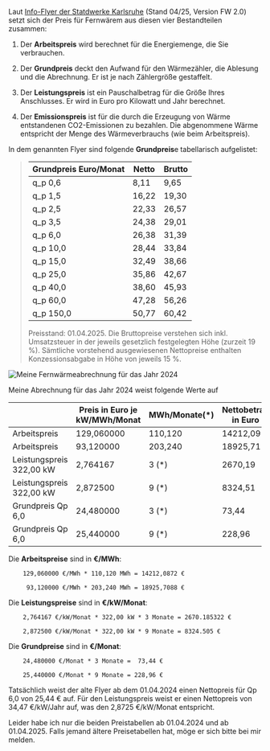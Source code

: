

Laut [Info-Flyer der Statdwerke Karlsruhe](https://www.stadtwerke-karlsruhe.de/wMedia/docs/service/infomaterial/preisblaetter/tarifflyer-fernwaerme.pdf) (Stand 04/25, Version FW 2.0) setzt sich der Preis für Fernwärem aus diesen vier Bestandteilen zusammen:

1. Der **Arbeitspreis** wird berechnet für die Energiemenge, die Sie
verbrauchen.

2. Der **Grundpreis** deckt den Aufwand für den Wärmezähler, die Ablesung
und die Abrechnung. Er ist je nach Zählergröße gestaffelt.

3. Der **Leistungspreis** ist ein Pauschalbetrag für die Größe Ihres
Anschlusses. Er wird in Euro pro Kilowatt und Jahr berechnet.

4. Der **Emissionspreis** ist für die durch die Erzeugung von Wärme
entstandenen CO2-Emissionen zu bezahlen. Die abgenommene Wärme
entspricht der Menge des Wärmeverbrauchs (wie beim Arbeitspreis).

In dem genannten Flyer sind folgende **Grundpreis**e tabellarisch aufgelistet:
> 
> | Grundpreis Euro/Monat | Netto | Brutto |
> | --------------------- | ----- | ------ |
> | q_p 0,6               | 8,11  | 9,65   |
> | q_p 1,5               | 16,22 | 19,30  |
> | q_p 2,5               | 22,33 | 26,57  |
> | q_p 3,5               | 24,38 | 29,01  |
> | q_p 6,0               | 26,38 | 31,39  |
> | q_p 10,0              | 28,44 | 33,84  |
> | q_p 15,0              | 32,49 | 38,66  |
> | q_p 25,0              | 35,86 | 42,67  |
> | q_p 40,0              | 38,60 | 45,93  |
> | q_p 60,0              | 47,28 | 56,26  |
> | q_p 150,0             | 50,77 | 60,42  |
> 
> Preisstand: 01.04.2025. Die Bruttopreise verstehen sich inkl.
> Umsatzsteuer in der jeweils gesetzlich festgelegten Höhe 
> (zurzeit 19 %). Sämtliche vorstehend ausgewiesenen 
> Nettopreise enthalten Konzessionsabgabe in Höhe von 
> jeweils 15 %.


![Meine Fernwärmeabrechnung für das Jahr 2024](fernwärme-stadtwerke-karlsruhe.png)

Meine Abrechnung für das Jahr 2024 weist folgende Werte auf

|                          | Preis in Euro je kW/MWh/Monat | MWh/Monate(*) | Nettobetrag in Euro |
| ------------------------ | ------------------------------ | ------------- | ------------------- |
| Arbeitspreis             | 129,060000                     | 110,120       | 14212,09            |
| Arbeitspreis             | 93,120000                      | 203,240       | 18925,71            |
| Leistungspreis 322,00 kW | 2,764167                       | 3 (*)         | 2670,19             |
| Leistungspreis 322,00 kW | 2,872500                       | 9 (*)         | 8324,51             |
| Grundpreis Qp 6,0        | 24,480000                      | 3 (*)         | 73,44               |
| Grundpreis Qp 6,0        | 25,440000                      | 9 (*)         | 228,96              |

Die **Arbeitspreise** sind in **€/MWh**: 

        129,060000 €/MWh * 110,120 MWh = 14212,0872 €

         93,120000 €/MWh * 203,240 MWh = 18925,7088 €

Die **Leistungspreise** sind in **€/kW/Monat**:

        2,764167 €/kW/Monat * 322,00 kW * 3 Monate = 2670.185322 €

        2,872500 €/kW/Monat * 322,00 kW * 9 Monate = 8324.505 €

Die **Grundpreise** sind in **€/Monat**:

        24,480000 €/Monat * 3 Monate =  73,44 €

        25,440000 €/Monat * 9 Monate = 228,96 €

Tatsächlich weist der alte Flyer ab dem 01.04.2024 einen Nettopreis für Qp 6,0 von 25,44 € auf. Für den Leistungspreis weist er einen Nettopreis von 34,47 €/kW/Jahr auf, was den 2,8725 €/kW/Monat entspricht.

Leider habe ich nur die beiden Preistabellen ab 01.04.2024 und ab 01.04.2025. Falls jemand ältere Preisetabellen hat, möge er sich bitte bei mir melden.

